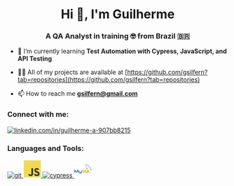 <h1 align="center">Hi 👋, I'm Guilherme</h1>
<h3 align="center">A QA Analyst in training 🤓 from Brazil 🇧🇷</h3>

- 🌱 I’m currently learning **Test Automation with Cypress, JavaScript, and API Testing**

- 👨‍💻 All of my projects are available at [https://github.com/gsilfern?tab=repositories](https://github.com/gsilfern?tab=repositories)

- 📫 How to reach me **gsilfern@gmail.com**

<h3 align="left">Connect with me:</h3>
<p align="left">
  <a href="https://linkedin.com/in/guilherme-a-907bb8215" target="blank">
    <img align="center" src="https://raw.githubusercontent.com/rahuldkjain/github-profile-readme-generator/master/src/images/icons/Social/linked-in-alt.svg" alt="linkedin.com/in/guilherme-a-907bb8215" height="30" width="40" />
  </a>
</p>

<h3 align="left">Languages and Tools:</h3>
<p align="left">
  <a href="https://git-scm.com/" target="_blank">
    <img src="https://www.vectorlogo.zone/logos/git-scm/git-scm-icon.svg" alt="git" width="40" height="40"/>
  </a> 
  <a href="https://www.javascript.com/" target="_blank">
    <img src="https://raw.githubusercontent.com/devicons/devicon/master/icons/javascript/javascript-original.svg" alt="javascript" width="40" height="40"/>
  </a>
  <a href="https://www.cypress.io/" target="_blank">
    <img src="https://www.vectorlogo.zone/logos/cypress-io/cypress-io-icon.svg" alt="cypress" width="40" height="40"/>
  </a> 
  <a href="https://www.mysql.com/" target="_blank">
    <img src="https://raw.githubusercontent.com/devicons/devicon/master/icons/mysql/mysql-original-wordmark.svg" alt="mysql" width="40" height="40"/>
  </a>
</p>
